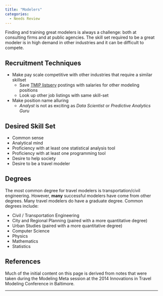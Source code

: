 ```yaml
---
title: "Modelers"
categories:
  - Needs Review
---
```


Finding and training great modelers is always a challenge: both at consulting firms and at public agencies. The skill set required to be a great modeler is in high demand in other industries and it can be difficult to compete.

Recruitment Techniques
----------------------

-   Make pay scale competitive with other industries that require a similar skillset
    -   Save [TMIP listserv](http://www.fhwa.dot.gov/planning/tmip/community/list_serv.cfm) postings with salaries for other modeling positions
    -   Look up other job listings with same skill-set
-   Make position name alluring
    -   *Analyst* is not as exciting as *Data Scientist* or *Predictive Analytics Guru*

Desired Skill Set
-----------------

-   Common sense
-   Analytical mind
-   Proficiency with at least one statistical analysis tool
-   Proficiency with at least one programming tool
-   Desire to help society
-   Desire to be a travel modeler

Degrees
-------

The most common degree for travel modelers is transportation/civil engineering. However, **many** successful modelers have come from other degrees. Many travel modelers do have a graduate degree. Common degrees include:

-   Civil / Transportation Engineering
-   City and Regional Planning (paired with a more quantitative degree)
-   Urban Studies (paired with a more quantitative degree)
-   Computer Science
-   Physics
-   Mathematics
-   Statistics

References
----------

Much of the initial content on this page is derived from notes that were taken during the Modeling Meta session at the 2014 Innovations in Travel Modeling Conference in Baltimore.

------------------------------------------------------------------------

